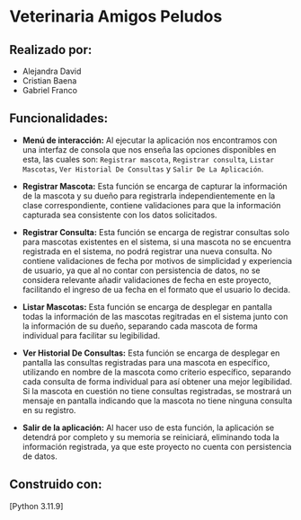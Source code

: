 # Veterinaria Amigos Peludos
## Realizado por:

- Alejandra David
- Cristian Baena
- Gabriel Franco

## Funcionalidades:

- **Menú de interacción:** Al ejecutar la aplicación nos encontramos con una interfaz de consola que nos enseña las opciones
disponibles en esta, las cuales son: `Registrar mascota`, `Registrar consulta`, `Listar Mascotas`, `Ver Historial De Consultas` y `Salir De La Aplicación`.

- **Registrar Mascota:** Esta función se encarga de capturar la información de la mascota y su dueño para registrarla independientemente en la clase correspondiente, contiene validaciones para que la información capturada sea consistente con los datos solicitados.

- **Registrar Consulta:** Esta función se encarga de registrar consultas solo para mascotas existentes en el sistema, si una mascota no se encuentra registrada en el sistema, no podrá registrar una nueva consulta. No contiene validaciones de fecha por motivos de simplicidad y experiencia de usuario, ya que al no contar con persistencia de datos, no se considera relevante añadir validaciones de fecha en este proyecto, facilitando el ingreso de ua fecha en el formato que el usuario lo decida.

- **Listar Mascotas:** Esta función se encarga de desplegar en pantalla todas la información de las mascotas regitradas en el sistema junto con la información de su dueño, separando cada mascota de forma individual para facilitar su legibilidad.

- **Ver Historial De Consultas:** Esta función se encarga de desplegar en pantalla las consultas registradas para una mascota en específico, utilizando en nombre de la mascota como criterio específico, separando cada consulta de forma individual para así obtener una mejor legibilidad. Si la mascota en cuestión no tiene consultas registradas, se mostrará un mensaje en pantalla indicando que la mascota no tiene ninguna consulta en su registro.

- **Salir de la aplicación:** Al hacer uso de esta función, la aplicación se detendrá por completo y su memoria se reiniciará, eliminando toda la información registrada, ya que este proyecto no cuenta con persistencia de datos.

## Construido con:

[Python 3.11.9]